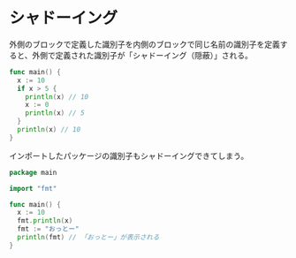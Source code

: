 # シャドーイング

外側のブロックで定義した識別子を内側のブロックで同じ名前の識別子を定義すると、外側で定義された識別子が「シャドーイング（隠蔽）」される。

```Go
func main() {
  x := 10
  if x > 5 {
    println(x) // 10
    x := 0
    println(x) // 5
  }
  println(x) // 10
}
```

インポートしたパッケージの識別子もシャドーイングできてしまう。

```Go
package main

import "fmt"

func main() {
  x := 10
  fmt.println(x)
  fmt := "おっとー"
  println(fmt) // 「おっとー」が表示される
}
```
